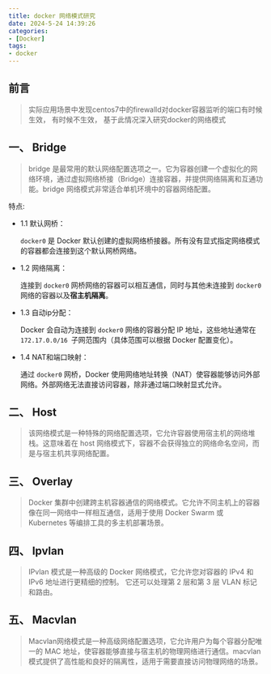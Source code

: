 ```yaml
---
title: docker 网络模式研究
date: 2024-5-24 14:39:26
categories: 
- [Docker]
tags: 
- docker
---
```


## 前言

> 实际应用场景中发现centos7中的firewalld对docker容器监听的端口有时候生效， 有时候不生效， 基于此情况深入研究docker的网络模式


## 一、 Bridge	

> bridge 是最常用的默认网络配置选项之一。它为容器创建一个虚拟化的网络环境，通过虚拟网络桥接（Bridge）连接容器，并提供网络隔离和互通功能。bridge 网络模式非常适合单机环境中的容器网络配置。

特点: 
- 1.1 默认网桥：

	```docker0``` 是 Docker 默认创建的虚拟网络桥接器。所有没有显式指定网络模式的容器都会连接到这个默认网桥网络。

- 1.2 网络隔离：

	连接到 ```docker0``` 网桥网络的容器可以相互通信，同时与其他未连接到 ```docker0``` 网络的容器以及**宿主机隔离**。

- 1.3 自动ip分配：

	Docker 会自动为连接到 ```docker0``` 网络的容器分配 IP 地址，这些地址通常在 ```172.17.0.0/16 ```子网范围内（具体范围可以根据 Docker 配置变化）。

- 1.4 NAT和端口映射：

	通过 ```docker0``` 网桥，Docker 使用网络地址转换（NAT）使容器能够访问外部网络。外部网络无法直接访问容器，除非通过端口映射显式允许。

## 二、 Host

> 该网络模式是一种特殊的网络配置选项，它允许容器使用宿主机的网络堆栈。这意味着在 host 网络模式下，容器不会获得独立的网络命名空间，而是与宿主机共享网络配置。

## 三、 Overlay

> Docker 集群中创建跨主机容器通信的网络模式。它允许不同主机上的容器像在同一网络中一样相互通信，适用于使用 Docker Swarm 或 Kubernetes 等编排工具的多主机部署场景。

## 四、 Ipvlan

> IPvlan 模式是一种高级的 Docker 网络模式，它允许您对容器的 IPv4 和 IPv6 地址进行更精细的控制。 它还可以处理第 2 层和第 3 层 VLAN 标记和路由。

## 五、 Macvlan

> Macvlan网络模式是一种高级网络配置选项，它允许用户为每个容器分配唯一的 MAC 地址，使容器能够直接与宿主机的物理网络进行通信。macvlan 模式提供了高性能和良好的隔离性，适用于需要直接访问物理网络的场景。

